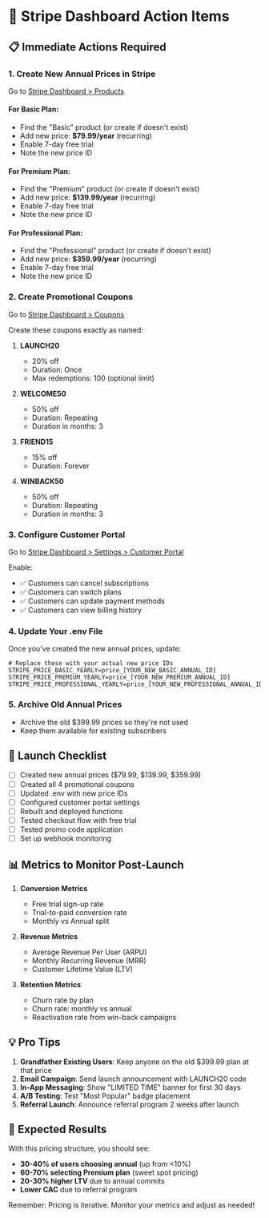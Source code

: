 # 🎯 Stripe Dashboard Action Items

## 📋 Immediate Actions Required

### 1. Create New Annual Prices in Stripe
Go to [Stripe Dashboard > Products](https://dashboard.stripe.com/products)

#### For Basic Plan:
- Find the "Basic" product (or create if doesn't exist)
- Add new price: **$79.99/year** (recurring)
- Enable 7-day free trial
- Note the new price ID

#### For Premium Plan:
- Find the "Premium" product (or create if doesn't exist)
- Add new price: **$139.99/year** (recurring)
- Enable 7-day free trial
- Note the new price ID

#### For Professional Plan:
- Find the "Professional" product (or create if doesn't exist)
- Add new price: **$359.99/year** (recurring)
- Enable 7-day free trial
- Note the new price ID

### 2. Create Promotional Coupons
Go to [Stripe Dashboard > Coupons](https://dashboard.stripe.com/coupons)

Create these coupons exactly as named:

1. **LAUNCH20**
   - 20% off
   - Duration: Once
   - Max redemptions: 100 (optional limit)

2. **WELCOME50**
   - 50% off
   - Duration: Repeating
   - Duration in months: 3
   
3. **FRIEND15**
   - 15% off
   - Duration: Forever
   
4. **WINBACK50**
   - 50% off
   - Duration: Repeating
   - Duration in months: 3

### 3. Configure Customer Portal
Go to [Stripe Dashboard > Settings > Customer Portal](https://dashboard.stripe.com/settings/billing/portal)

Enable:
- ✅ Customers can cancel subscriptions
- ✅ Customers can switch plans
- ✅ Customers can update payment methods
- ✅ Customers can view billing history

### 4. Update Your .env File
Once you've created the new annual prices, update:

```env
# Replace these with your actual new price IDs
STRIPE_PRICE_BASIC_YEARLY=price_[YOUR_NEW_BASIC_ANNUAL_ID]
STRIPE_PRICE_PREMIUM_YEARLY=price_[YOUR_NEW_PREMIUM_ANNUAL_ID]
STRIPE_PRICE_PROFESSIONAL_YEARLY=price_[YOUR_NEW_PROFESSIONAL_ANNUAL_ID]
```

### 5. Archive Old Annual Prices
- Archive the old $399.99 prices so they're not used
- Keep them available for existing subscribers

## 🚀 Launch Checklist

- [ ] Created new annual prices ($79.99, $139.99, $359.99)
- [ ] Created all 4 promotional coupons
- [ ] Updated .env with new price IDs
- [ ] Configured customer portal settings
- [ ] Rebuilt and deployed functions
- [ ] Tested checkout flow with free trial
- [ ] Tested promo code application
- [ ] Set up webhook monitoring

## 📊 Metrics to Monitor Post-Launch

1. **Conversion Metrics**
   - Free trial sign-up rate
   - Trial-to-paid conversion rate
   - Monthly vs Annual split

2. **Revenue Metrics**
   - Average Revenue Per User (ARPU)
   - Monthly Recurring Revenue (MRR)
   - Customer Lifetime Value (LTV)

3. **Retention Metrics**
   - Churn rate by plan
   - Churn rate: monthly vs annual
   - Reactivation rate from win-back campaigns

## 💡 Pro Tips

1. **Grandfather Existing Users**: Keep anyone on the old $399.99 plan at that price
2. **Email Campaign**: Send launch announcement with LAUNCH20 code
3. **In-App Messaging**: Show "LIMITED TIME" banner for first 30 days
4. **A/B Testing**: Test "Most Popular" badge placement
5. **Referral Launch**: Announce referral program 2 weeks after launch

## 🎉 Expected Results

With this pricing structure, you should see:
- **30-40% of users choosing annual** (up from <10%)
- **60-70% selecting Premium plan** (sweet spot pricing)
- **20-30% higher LTV** due to annual commits
- **Lower CAC** due to referral program

Remember: Pricing is iterative. Monitor your metrics and adjust as needed!